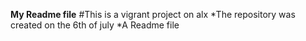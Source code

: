 **My Readme file**
#This is a vigrant project on alx 
*The repository was created on the 6th of july 
*A Readme file 
